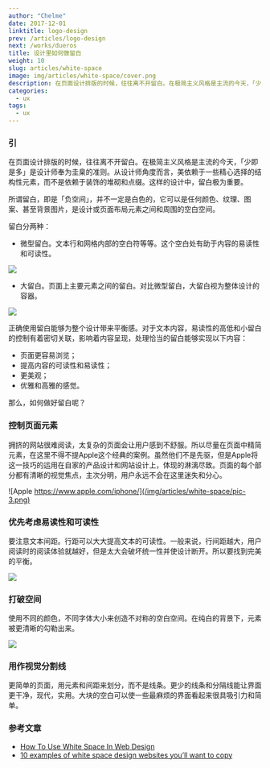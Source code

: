 ```yaml
---
author: "Chelme"
date: 2017-12-01
linktitle: logo-design
prev: /articles/logo-design
next: /works/dueros
title: 设计里如何做留白
weight: 10
slug: articles/white-space
image: img/articles/white-space/cover.png
description: 在页面设计排版的时候，往往离不开留白。在极简主义风格是主流的今天，「少即是多」是设计师奉为圭臬的准则。从设计师角度而言，美依赖于一些精心选择的结构性元素，而不是依赖于装饰的堆砌和点缀。这样的设计中，留白极为重要。
categories:
  - ux
tags:
  - ux
---
```


### 引
在页面设计排版的时候，往往离不开留白。在极简主义风格是主流的今天，「少即是多」是设计师奉为圭臬的准则。从设计师角度而言，美依赖于一些精心选择的结构性元素，而不是依赖于装饰的堆砌和点缀。这样的设计中，留白极为重要。

所谓留白，即是「负空间」，并不一定是白色的，它可以是任何颜色、纹理、图案、甚至背景图片，是设计或页面布局元素之间和周围的空白空间。

留白分两种：

  - 微型留白。文本行和网格内部的空白符等等。这个空白处有助于内容的易读性和可读性。

  ![](/img/articles/white-space/pic-1.png)

  - 大留白。页面上主要元素之间的留白。对比微型留白，大留白视为整体设计的容器。

  ![](/img/articles/white-space/pic-2.png)

正确使用留白能够为整个设计带来平衡感。对于文本内容，易读性的高低和小留白的控制有着密切关联，影响着内容呈现，处理恰当的留白能够实现以下内容：

  - 页面更容易浏览；
  - 提高内容的可读性和易读性；
  - 更美观；
  - 优雅和高雅的感觉。

那么，如何做好留白呢？

### 控制页面元素
拥挤的网站很难阅读，太复杂的页面会让用户感到不舒服。所以尽量在页面中精简元素，在这里不得不提Apple这个经典的案例。虽然他们不是先驱，但是Apple将这一技巧的运用在自家的产品设计和网站设计上，体现的淋漓尽致。页面的每个部分都有清晰的视觉焦点，主次分明，用户永远不会在这里迷失和分心。

![Apple https://www.apple.com/iphone/](/img/articles/white-space/pic-3.png)

### 优先考虑易读性和可读性
要注意文本间距。行距可以大大提高文本的可读性。一般来说，行间距越大，用户阅读时的阅读体验就越好，但是太大会破坏统一性并使设计断开。所以要找到完美的平衡。

![](/img/articles/white-space/pic-4.png)

### 打破空间
使用不同的颜色，不同字体大小来创造不对称的空白空间。在纯白的背景下，元素被更清晰的勾勒出来。

![](/img/articles/white-space/pic-5.png)

### 用作视觉分割线
更简单的页面，用元素和间距来划分，而不是线条。更少的线条和分隔线能让界面更干净，现代，实用。大块的空白可以使一些最麻烦的界面看起来很具吸引力和简单。



### 参考文章
  - [How To Use White Space In Web Design](https://medium.muz.li/how-to-use-white-space-in-web-design-68ab49f866a1)
  - [10 examples of white space design websites you’ll want to copy](https://uxplanet.org/10-examples-of-white-space-design-websites-youll-want-to-copy-33615d9267ce)
